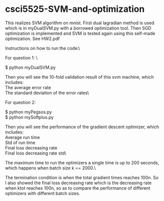 # csci5525-SVM-and-optimization
This realizes SVM algorithm on mnist. First dual lagradian method is used which is in myDualSVM.py with a borrowed optimization tool.
Then SGD optimization is implemented and SVM is tested again using this self-made optimization. See HW2.pdf

Instructions on how to run the code:\

For question 1: \

$ python myDualSVM.py <dataFile> <regulatorC>  

Then you will see the 10-fold validation result of this svm machine, which includes:\
The average error rate\
The standard deviation of the error rates\


For question 2:

$ python myPegsos.py <dataFile> <batchSize k> <numberOfRuns>  
$ python mySoftplus.py <dataFile> <batchSize k> <numberOfRuns>

Then you will see the performance of the gradient descent optimizer, which includes:\
Average run time\
Std of run time\
Final loss decreasing rate\
Final loss decreasing rate std\


The maximum time to run the optimizers a single time is up to 200 seconds, which happens when batch size k == 2000.\

The termination condition is when the total gradient times reaches 100n. So I also showed the final loss decreasing rate which is the decreasing rate when ktot reaches 100n, so as to compare the performance of different optimizers with different batch sizes.


